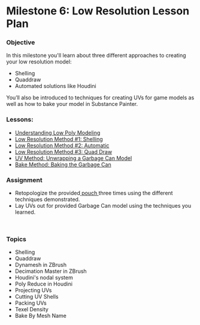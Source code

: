 # Milestone 6: Low Resolution Lesson Plan

<h3>Objective</h3>
<p><span>In this milestone you'll learn about three different approaches to creating your low resolution model:</span></p>
<ul>
<li><span>Shelling</span></li>
<li><span>Quaddraw</span></li>
<li><span>Automated solutions like Houdini</span></li>
</ul>
<p><span>You’ll also be introduced to techniques for creating UVs for game models as well as how to bake your model in Substance Painter.</span></p>
<h3>Lessons:</h3>
<ul>
<li><a title="Understanding Low Poly Modeling" href="https://vertexschool.instructure.com/courses/203/pages/understanding-low-poly-modeling" data-api-endpoint="https://vertexschool.instructure.com/api/v1/courses/203/pages/understanding-low-poly-modeling" data-api-returntype="Page">Understanding Low Poly Modeling</a></li>
<li><a title="Low Resolution Method #1: Shelling" href="https://vertexschool.instructure.com/courses/203/pages/low-resolution-method-number-1-shelling" data-api-endpoint="https://vertexschool.instructure.com/api/v1/courses/203/pages/low-resolution-method-number-1-shelling" data-api-returntype="Page">Low Resolution Method #1: Shelling</a></li>
<li><a title="Low Resolution Method #2: Automatic" href="https://vertexschool.instructure.com/courses/203/pages/low-resolution-method-number-2-automatic" data-api-endpoint="https://vertexschool.instructure.com/api/v1/courses/203/pages/low-resolution-method-number-2-automatic" data-api-returntype="Page">Low Resolution Method #2: Automatic</a></li>
<li><a title="Low Resolution Method #3: Quad Draw" href="https://vertexschool.instructure.com/courses/203/pages/low-resolution-method-number-3-quad-draw" data-api-endpoint="https://vertexschool.instructure.com/api/v1/courses/203/pages/low-resolution-method-number-3-quad-draw" data-api-returntype="Page">Low Resolution Method #3: Quad Draw</a></li>
<li><a title="UV Method: Unwrapping a Garbage Can Model" href="https://vertexschool.instructure.com/courses/203/pages/uv-method-unwrapping-a-garbage-can-model" data-api-endpoint="https://vertexschool.instructure.com/api/v1/courses/203/pages/uv-method-unwrapping-a-garbage-can-model" data-api-returntype="Page">UV Method: Unwrapping a Garbage Can Model</a></li>
<li><a title="Bake Method: Baking the Garbage Can" href="https://vertexschool.instructure.com/courses/203/pages/bake-method-baking-the-garbage-can" data-api-endpoint="https://vertexschool.instructure.com/api/v1/courses/203/pages/bake-method-baking-the-garbage-can" data-api-returntype="Page">Bake Method: Baking the Garbage Can</a></li>
</ul>
<h3><span>Assignment</span></h3>
<ul>
<li>Retopologize the provided<a title="Resources for Low Resolution" href="https://vertexschool.instructure.com/courses/203/pages/resources-for-low-resolution" data-api-endpoint="https://vertexschool.instructure.com/api/v1/courses/203/pages/resources-for-low-resolution" data-api-returntype="Page"> pouch </a>three times using the different techniques demonstrated.</li>
<li>Lay UVs out for provided Garbage Can model using the techniques you learned.</li>
</ul>
<p>&nbsp;</p>
<h3><span>Topics</span></h3>
<ul>
<li aria-level="1">Shelling</li>
<li aria-level="1">Quaddraw</li>
<li aria-level="1">Dynamesh in ZBrush</li>
<li aria-level="1">Decimation Master in ZBrush</li>
<li aria-level="1">Houdini's nodal system</li>
<li aria-level="1">Poly Reduce in Houdini</li>
<li aria-level="1">Projecting UVs</li>
<li aria-level="1">Cutting UV Shells</li>
<li aria-level="1">Packing UVs</li>
<li aria-level="1">Texel Density</li>
<li aria-level="1">Bake By Mesh Name</li>
</ul>
<p>&nbsp;</p>